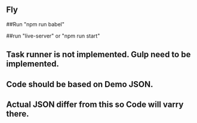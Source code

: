 ## Fly

##Run "npm run babel"

##run "live-server" or "npm run start"

## Task runner is not implemented. Gulp need to be implemented.

## Code should be based on Demo JSON. 
## Actual JSON differ from this so Code will varry there.


